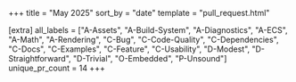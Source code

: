 +++
title = "May 2025"
sort_by = "date"
template = "pull_request.html"

[extra]
all_labels = ["A-Assets", "A-Build-System", "A-Diagnostics", "A-ECS", "A-Math", "A-Rendering", "C-Bug", "C-Code-Quality", "C-Dependencies", "C-Docs", "C-Examples", "C-Feature", "C-Usability", "D-Modest", "D-Straightforward", "D-Trivial", "O-Embedded", "P-Unsound"]
unique_pr_count = 14
+++
